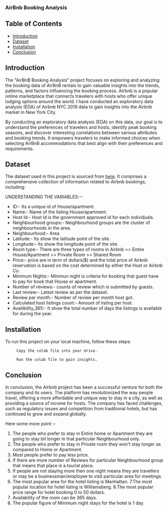 ### AirBnb Booking Analysis
## Table of Contents
- [Introduction](#introduction)
- [Dataset](#dataset)
- [Installation](#installation)
- [Conclusion](#conclusion)


## Introduction
The "AirBnB Booking Analysis" project focuses on exploring and analyzing the booking data of AirBnB rentals to gain valuable insights into the trends, patterns, and factors influencing the booking process. Airbnb is a popular online marketplace that connects travelers with hosts who offer unique lodging options around the world.
I have conducted an exploratory data analysis (EDA) of Airbnb NYC 2019 data to gain insights into the Airbnb market in New York City.

By conducting an exploratory data analysis (EDA) on this data, our goal is to understand the preferences of travelers and hosts, identify peak booking seasons, and discover interesting correlations between various attributes and booking trends. It empowers travelers to make informed choices when selecting AirBnB accommodations that best align with their preferences and requirements.

## Dataset
The dataset used in this project is sourced from [here](https://drive.google.com/file/d/1ioU5r9KEYSfwgfUi22SclVkx4l1a_8ou/view?usp=sharing). It comprises a comprehensive collection of information related to Airbnb bookings, including:


UNDERSTANDING THE VARIABLES:--
* ID:-    Its a unique id of House/apartment.
* Name:-  Name of the listing House/apartment.
* Host Id:-  Host Id is the government approved id for each individuals.
* Neighbourhood groups:-  Neighbourhood groups are the cluster of neighbourhoods in the area.
* Neighbourhood:-  Area
* Latitude:- Its show the latitude point of the site.
* Longitude:-  Its show the longitude point of the site.
* Room type:-  There are three types of rooms in Airbnb
         >> Entire House/Apartment
         >> Private Room
         >> Shared Room
* Price:-  price are in term of dollars($) and the total price of Airbnb  reservation is based on the cost
determined by either the Host or Airbnb Co.
* Minimum Nights:-  Minimun night is criteria for booking that guest have to pay for book that House or apartment.
* Number of reviews:-  counts of review which is submitted by guests.
* Last review:-  Latest review as per the dataset.
* Review per month:- Number of review per month host got.
* Calculated host listings count:-  Amount of listing per host.
* Availibility_365:- It show the total number of days the listings is available for during the year.
## Installation

To run this project on your local machine, follow these steps:

         Copy the colab file into your drive.

         Run the colab file to gain insights.


## Conclusion

In conclusion, the Airbnb project has been a successful venture for both the company and its users. The platform has revolutionized the way people travel, offering a more affordable and unique way to stay in a city, as well as providing a source of income for hosts. The company has faced challenges, such as regulatory issues and competition from traditional hotels, but has continued to grow and expand globally.

Here some more point :-

1. The people who prefer to stay in Entire home or Apartment they are going to stay bit longer in that particular Neighbourhood only.
2. The people who prefer to stay in Private room they won't stay longer as compared to Home or Apartment.
3. Most people prefer to pay less price.
4. If there are more number of Reviews for particular Neighbourhood group that means that place is a tourist place.
5. If people are not staying more then one night means they are travellers or may be a businessman/employee to visit particular area for meetings.
6. The most popular area for the hotel listing is Manhattan.
7.The most popular location for hotel listing is Williamsberg.
8.The most popular price range for hotel booking 0 to 50 dollars.
9. Availability of the room can be 365 days.
10. The popular figure of Minimum night stays for the hotel is 1 day.
